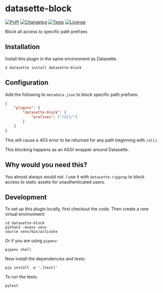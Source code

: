 # datasette-block

[![PyPI](https://img.shields.io/pypi/v/datasette-block.svg)](https://pypi.org/project/datasette-block/)
[![Changelog](https://img.shields.io/github/v/release/simonw/datasette-block?include_prereleases&label=changelog)](https://github.com/simonw/datasette-block/releases)
[![Tests](https://github.com/simonw/datasette-block/workflows/Test/badge.svg)](https://github.com/simonw/datasette-block/actions?query=workflow%3ATest)
[![License](https://img.shields.io/badge/license-Apache%202.0-blue.svg)](https://github.com/simonw/datasette-block/blob/main/LICENSE)

Block all access to specific path prefixes

## Installation

Install this plugin in the same environment as Datasette.

    $ datasette install datasette-block

## Configuration

Add the following to `metadata.json` to block specific path prefixes:

```json
{
    "plugins": {
        "datasette-block": {
            "prefixes": ["/all/"]
        }
    }
}
```

This will cause a 403 error to be returned for any path beginning with `/all/`.

This blocking happens as an ASGI wrapper around Datasette.

## Why would you need this?

You almost always would not. I use it with `datasette-ripgrep` to block access to static assets for unauthenticated users.

## Development

To set up this plugin locally, first checkout the code. Then create a new virtual environment:

    cd datasette-block
    python3 -mvenv venv
    source venv/bin/activate

Or if you are using `pipenv`:

    pipenv shell

Now install the dependencies and tests:

    pip install -e '.[test]'

To run the tests:

    pytest
